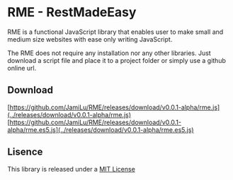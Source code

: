 RME - RestMadeEasy
======

RME is a functional JavaScript library that enables user to make small and medium size websites with ease only writing 
JavaScript. 

The RME does not require any installation nor any other libraries. Just download a script file and place it to a project
folder or simply use a github online url. 

Download
-----
[https://github.com/JamiLu/RME/releases/download/v0.0.1-alpha/rme.js](../releases/download/v0.0.1-alpha/rme.js)
[https://github.com/JamiLu/RME/releases/download/v0.0.1-alpha/rme.es5.js](../releases/download/v0.0.1-alpha/rme.es5.js)

Lisence
-----
This library is released under a [MIT License](/LICENSE)
